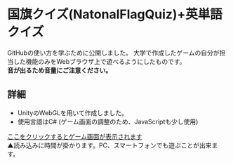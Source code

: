 # 国旗クイズ(NatonalFlagQuiz)+英単語クイズ
GitHubの使い方を学ぶために公開しました。
大学で作成したゲームの自分が担当した機能のみをWebブラウザ上で遊べるようにしたものです。<br>
<strong> 音が出るため音量にご注意ください。</strong>
## 詳細
- UnityのWebGLを用いて作成しました。
- 使用言語はC# (ゲーム画面の調整のため、JavaScriptも少し使用)

[ここをクリックするとゲーム画面が表示されます](https://j22034sk.github.io/natonal-flag-quiz/)
<br>▲読み込みに時間が掛かります。PC、スマートフォンでも遊ぶことが出来ます。
